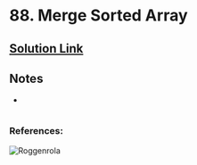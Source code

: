 # 88. Merge Sorted Array

## [Solution Link]()

## Notes

- 

```c

```

### References:

![Roggenrola](https://projectpokemon.org/images/shiny-sprite/roggenrola.gif)
